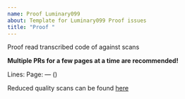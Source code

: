 ```yaml
---
name: Proof Luminary099
about: Template for Luminary099 Proof issues 
title: "Proof "
---
```

Proof read transcribed code of [](//github.com/chrislgarry/Apollo-11/blob/master/Luminary099/.agc) against scans

**Multiple PRs for a few pages at a time are recommended!**

Lines: 
Page: — ()

Reduced quality scans can be found [here][1]

[1]://ibiblio.org/apollo/ScansForConversion/Luminary099
